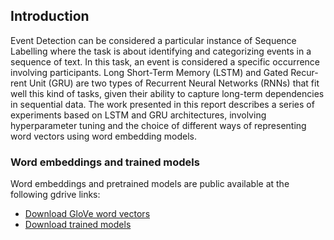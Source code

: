 ## Introduction
Event Detection can be considered a particular instance of Sequence Labelling where the task is about identifying and categorizing events in a sequence of text. In this task, an event is considered a specific occurrence involving participants. Long Short-Term Memory (LSTM) and Gated Recur- rent Unit (GRU) are two types of Recurrent Neural Networks (RNNs) that fit well this kind of tasks, given their ability to capture long-term dependencies in sequential data. The work presented in this report describes a series of experiments based on LSTM and GRU architectures, involving hyperparameter tuning and the choice of different ways of representing word vectors using word embedding models.

### Word embeddings and trained models
Word embeddings and pretrained models are public available at the following gdrive links:
- [Download GloVe word vectors](https://drive.google.com/drive/folders/1GQHeRwLjT2akPyTGwxRWBJ5Mk-gwF9_a?usp=share_link)
- [Download trained models](https://drive.google.com/drive/folders/1aqpO2yoMr-FEpCBGd7gsU8qZpcjuYu5x?usp=share_link)
